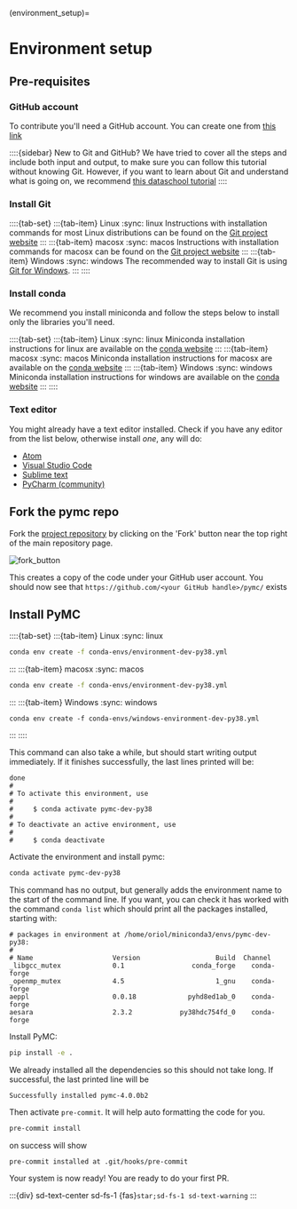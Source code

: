 
(environment_setup)=
# Environment setup

## Pre-requisites

### GitHub account
To contribute you'll need a GitHub account. You can create one from [this link](https://github.com/join)

::::{sidebar} New to Git and GitHub?
We have tried to cover all the steps and include both input and output, to make
sure you can follow this tutorial without knowing Git.
However, if you want to learn about Git and understand what is going on,
we recommend [this dataschool tutorial](https://www.dataschool.io/how-to-contribute-on-github/)
::::

### Install Git

::::{tab-set}
:::{tab-item} Linux
:sync: linux
Instructions with installation commands for most Linux distributions
can be found on the [Git project website](https://git-scm.com/download/linux)
:::
:::{tab-item} macosx
:sync: macos
Instructions with installation commands for macosx
can be found on the [Git project
website](https://git-scm.com/book/en/v2/Getting-Started-Installing-Git#_installing_on_macos)
:::
:::{tab-item} Windows
:sync: windows
The recommended way to install Git is using [Git for Windows](https://git-scm.com/download/win).
:::
::::

### Install conda
We recommend you install miniconda and follow the steps below to install only
the libraries you'll need.

::::{tab-set}
:::{tab-item} Linux
:sync: linux
Miniconda installation instructions for linux are available on the [conda website](https://conda.io/projects/conda/en/latest/user-guide/install/linux.html)
:::
:::{tab-item} macosx
:sync: macos
Miniconda installation instructions for macosx are available on the [conda website](https://conda.io/projects/conda/en/latest/user-guide/install/macos.html)
:::
:::{tab-item} Windows
:sync: windows
Miniconda installation instructions for windows are available on the [conda website](https://conda.io/projects/conda/en/latest/user-guide/install/windows.html)
:::
::::

### Text editor
You might already have a text editor installed. Check if you have any editor from
the list below, otherwise install _one_, any will do:

* [Atom](https://atom.io/)
* [Visual Studio Code](https://code.visualstudio.com/)
* [Sublime text](https://www.sublimetext.com/)
* [PyCharm (community)](https://www.jetbrains.com/pycharm/download)

## Fork the pymc repo
Fork the [project repository](https://github.com/pymc-devs/pymc/)
by clicking on the 'Fork' button near the top right of the main repository page.

![fork_button](https://docs.github.com/assets/cb-6294/images/help/repository/fork_button.jpg)

This creates a copy of the code under your GitHub user account.
You should now see that `https://github.com/<your GitHub handle>/pymc/` exists

## Install PyMC

::::{tab-set}
:::{tab-item} Linux
:sync: linux
```bash
conda env create -f conda-envs/environment-dev-py38.yml
```
:::
:::{tab-item} macosx
:sync: macos
```bash
conda env create -f conda-envs/environment-dev-py38.yml
```
:::
:::{tab-item} Windows
:sync: windows
```
conda env create -f conda-envs/windows-environment-dev-py38.yml
```
:::
::::

This command can also take a while, but should start writing output
immediately. If it finishes successfully, the last lines printed will
be:

```none
done
#
# To activate this environment, use
#
#     $ conda activate pymc-dev-py38
#
# To deactivate an active environment, use
#
#     $ conda deactivate
```

Activate the environment and install pymc:
```bash
conda activate pymc-dev-py38
```
This command has no output, but generally adds the environment
name to the start of the command line. If you want, you can check
it has worked with the command `conda list` which should print
all the packages installed, starting with:

```none
# packages in environment at /home/oriol/miniconda3/envs/pymc-dev-py38:
#
# Name                    Version                   Build  Channel
_libgcc_mutex             0.1                 conda_forge    conda-forge
_openmp_mutex             4.5                       1_gnu    conda-forge
aeppl                     0.0.18             pyhd8ed1ab_0    conda-forge
aesara                    2.3.2            py38hdc754fd_0    conda-forge
```

Install PyMC:
```bash
pip install -e .
```
We already installed all the dependencies so this should not take long.
If successful, the last printed line will be

```none
Successfully installed pymc-4.0.0b2
```

Then activate `pre-commit`. It will help auto formatting the code for you.

```bash
pre-commit install
```
on success will show
```none
pre-commit installed at .git/hooks/pre-commit
```

Your system is now ready! You are ready to do your first PR.

:::{div} sd-text-center sd-fs-1
{fas}`star;sd-fs-1 sd-text-warning`
:::


